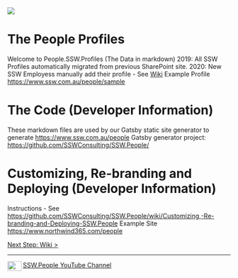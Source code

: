 <img src="https://raw.githubusercontent.com/SSWConsulting/SSW.People.Profiles/main/_docs/images/ssw-banner.png">

# The People Profiles

Welcome to People.SSW.Profiles (The Data in markdown) 
  2019: All SSW Profiles automatically migrated from previous SharePoint site.
  2020: New SSW Employess manually add their profile - See [Wiki](https://github.com/SSWConsulting/SSW.People.Profiles/wiki) 
  Example Profile https://www.ssw.com.au/people/sample


# The Code (Developer Information) 
  These markdown files are used by our Gatsby static site generator to generate https://www.ssw.com.au/people
  Gatsby generator project: https://github.com/SSWConsulting/SSW.People/


# Customizing, Re-branding and Deploying (Developer Information) 
  Instructions - See https://github.com/SSWConsulting/SSW.People/wiki/Customizing,-Re-branding-and-Deploying-SSW.People
  Example Site https://www.northwind365.com/people

[Next Step: Wiki >](https://github.com/SSWConsulting/SSW.People.Profiles/wiki)

---
<img align="left" width="32" height="22" src="https://raw.githubusercontent.com/SSWConsulting/SSW.People.Profiles/main/_docs/images/youtube_social_icon_red.png">

[SSW.People YouTube Channel](https://www.youtube.com/channel/UCrr5pDDM5Fnvgk4fCXfsX-A)

